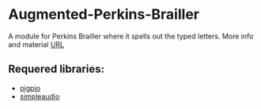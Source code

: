 # Augmented-Perkins-Brailler

A module for Perkins Brailler where it spells out the typed letters.
More info and material [URL](https://viktorkaramanis.wordpress.com/portfolio/augmented-perkins-brailler)

## Requered libraries:
* [pigpio](https://pypi.org/project/pigpio/)
* [simpleaudio](https://pypi.org/project/simpleaudio/)
